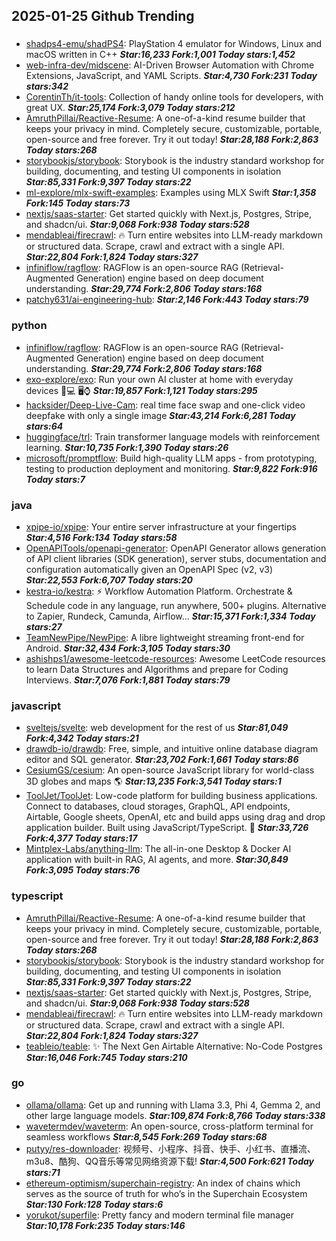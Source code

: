 ## 2025-01-25 Github Trending

### 
* [shadps4-emu/shadPS4](https://github.com/shadps4-emu/shadPS4): PlayStation 4 emulator for Windows, Linux and macOS written in C++ ***Star:16,233 Fork:1,001 Today stars:1,452***
* [web-infra-dev/midscene](https://github.com/web-infra-dev/midscene): AI-Driven Browser Automation with Chrome Extensions, JavaScript, and YAML Scripts. ***Star:4,730 Fork:231 Today stars:342***
* [CorentinTh/it-tools](https://github.com/CorentinTh/it-tools): Collection of handy online tools for developers, with great UX. ***Star:25,174 Fork:3,079 Today stars:212***
* [AmruthPillai/Reactive-Resume](https://github.com/AmruthPillai/Reactive-Resume): A one-of-a-kind resume builder that keeps your privacy in mind. Completely secure, customizable, portable, open-source and free forever. Try it out today! ***Star:28,188 Fork:2,863 Today stars:268***
* [storybookjs/storybook](https://github.com/storybookjs/storybook): Storybook is the industry standard workshop for building, documenting, and testing UI components in isolation ***Star:85,331 Fork:9,397 Today stars:22***
* [ml-explore/mlx-swift-examples](https://github.com/ml-explore/mlx-swift-examples): Examples using MLX Swift ***Star:1,358 Fork:145 Today stars:73***
* [nextjs/saas-starter](https://github.com/nextjs/saas-starter): Get started quickly with Next.js, Postgres, Stripe, and shadcn/ui. ***Star:9,068 Fork:938 Today stars:528***
* [mendableai/firecrawl](https://github.com/mendableai/firecrawl): 🔥 Turn entire websites into LLM-ready markdown or structured data. Scrape, crawl and extract with a single API. ***Star:22,804 Fork:1,824 Today stars:327***
* [infiniflow/ragflow](https://github.com/infiniflow/ragflow): RAGFlow is an open-source RAG (Retrieval-Augmented Generation) engine based on deep document understanding. ***Star:29,774 Fork:2,806 Today stars:168***
* [patchy631/ai-engineering-hub](https://github.com/patchy631/ai-engineering-hub):  ***Star:2,146 Fork:443 Today stars:79***

### python
* [infiniflow/ragflow](https://github.com/infiniflow/ragflow): RAGFlow is an open-source RAG (Retrieval-Augmented Generation) engine based on deep document understanding. ***Star:29,774 Fork:2,806 Today stars:168***
* [exo-explore/exo](https://github.com/exo-explore/exo): Run your own AI cluster at home with everyday devices 📱💻 🖥️⌚ ***Star:19,857 Fork:1,121 Today stars:295***
* [hacksider/Deep-Live-Cam](https://github.com/hacksider/Deep-Live-Cam): real time face swap and one-click video deepfake with only a single image ***Star:43,214 Fork:6,281 Today stars:64***
* [huggingface/trl](https://github.com/huggingface/trl): Train transformer language models with reinforcement learning. ***Star:10,735 Fork:1,390 Today stars:26***
* [microsoft/promptflow](https://github.com/microsoft/promptflow): Build high-quality LLM apps - from prototyping, testing to production deployment and monitoring. ***Star:9,822 Fork:916 Today stars:7***

### java
* [xpipe-io/xpipe](https://github.com/xpipe-io/xpipe): Your entire server infrastructure at your fingertips ***Star:4,516 Fork:134 Today stars:58***
* [OpenAPITools/openapi-generator](https://github.com/OpenAPITools/openapi-generator): OpenAPI Generator allows generation of API client libraries (SDK generation), server stubs, documentation and configuration automatically given an OpenAPI Spec (v2, v3) ***Star:22,553 Fork:6,707 Today stars:20***
* [kestra-io/kestra](https://github.com/kestra-io/kestra): ⚡ Workflow Automation Platform. Orchestrate & Schedule code in any language, run anywhere, 500+ plugins. Alternative to Zapier, Rundeck, Camunda, Airflow... ***Star:15,371 Fork:1,334 Today stars:27***
* [TeamNewPipe/NewPipe](https://github.com/TeamNewPipe/NewPipe): A libre lightweight streaming front-end for Android. ***Star:32,434 Fork:3,105 Today stars:30***
* [ashishps1/awesome-leetcode-resources](https://github.com/ashishps1/awesome-leetcode-resources): Awesome LeetCode resources to learn Data Structures and Algorithms and prepare for Coding Interviews. ***Star:7,076 Fork:1,881 Today stars:79***

### javascript
* [sveltejs/svelte](https://github.com/sveltejs/svelte): web development for the rest of us ***Star:81,049 Fork:4,342 Today stars:21***
* [drawdb-io/drawdb](https://github.com/drawdb-io/drawdb): Free, simple, and intuitive online database diagram editor and SQL generator. ***Star:23,702 Fork:1,661 Today stars:86***
* [CesiumGS/cesium](https://github.com/CesiumGS/cesium): An open-source JavaScript library for world-class 3D globes and maps 🌎 ***Star:13,235 Fork:3,541 Today stars:1***
* [ToolJet/ToolJet](https://github.com/ToolJet/ToolJet): Low-code platform for building business applications. Connect to databases, cloud storages, GraphQL, API endpoints, Airtable, Google sheets, OpenAI, etc and build apps using drag and drop application builder. Built using JavaScript/TypeScript. 🚀 ***Star:33,726 Fork:4,377 Today stars:17***
* [Mintplex-Labs/anything-llm](https://github.com/Mintplex-Labs/anything-llm): The all-in-one Desktop & Docker AI application with built-in RAG, AI agents, and more. ***Star:30,849 Fork:3,095 Today stars:76***

### typescript
* [AmruthPillai/Reactive-Resume](https://github.com/AmruthPillai/Reactive-Resume): A one-of-a-kind resume builder that keeps your privacy in mind. Completely secure, customizable, portable, open-source and free forever. Try it out today! ***Star:28,188 Fork:2,863 Today stars:268***
* [storybookjs/storybook](https://github.com/storybookjs/storybook): Storybook is the industry standard workshop for building, documenting, and testing UI components in isolation ***Star:85,331 Fork:9,397 Today stars:22***
* [nextjs/saas-starter](https://github.com/nextjs/saas-starter): Get started quickly with Next.js, Postgres, Stripe, and shadcn/ui. ***Star:9,068 Fork:938 Today stars:528***
* [mendableai/firecrawl](https://github.com/mendableai/firecrawl): 🔥 Turn entire websites into LLM-ready markdown or structured data. Scrape, crawl and extract with a single API. ***Star:22,804 Fork:1,824 Today stars:327***
* [teableio/teable](https://github.com/teableio/teable): ✨ The Next Gen Airtable Alternative: No-Code Postgres ***Star:16,046 Fork:745 Today stars:210***

### go
* [ollama/ollama](https://github.com/ollama/ollama): Get up and running with Llama 3.3, Phi 4, Gemma 2, and other large language models. ***Star:109,874 Fork:8,766 Today stars:338***
* [wavetermdev/waveterm](https://github.com/wavetermdev/waveterm): An open-source, cross-platform terminal for seamless workflows ***Star:8,545 Fork:269 Today stars:68***
* [putyy/res-downloader](https://github.com/putyy/res-downloader): 视频号、小程序、抖音、快手、小红书、直播流、m3u8、酷狗、QQ音乐等常见网络资源下载! ***Star:4,500 Fork:621 Today stars:71***
* [ethereum-optimism/superchain-registry](https://github.com/ethereum-optimism/superchain-registry): An index of chains which serves as the source of truth for who’s in the Superchain Ecosystem ***Star:130 Fork:128 Today stars:6***
* [yorukot/superfile](https://github.com/yorukot/superfile): Pretty fancy and modern terminal file manager ***Star:10,178 Fork:235 Today stars:146***
